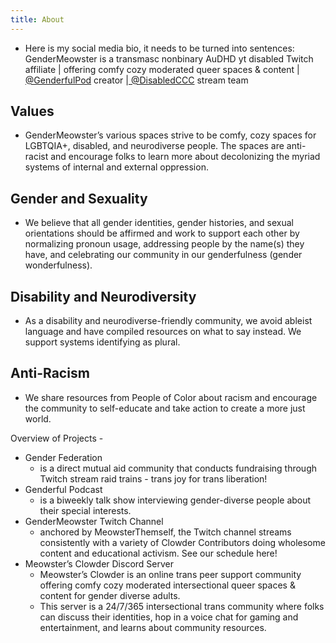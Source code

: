 ```yaml
---
title: About
---
```


- Here is my social media bio, it needs to be turned into sentences: 
  GenderMeowster is a transmasc nonbinary AuDHD yt disabled Twitch affiliate | offering comfy cozy moderated queer spaces & content |[ @GenderfulPod](https://twitter.com/GenderfulPod) creator |[ @DisabledCCC](https://twitter.com/DisabledCCC) stream team

## Values

- GenderMeowster’s various spaces strive to be comfy, cozy spaces for LGBTQIA+, disabled, and neurodiverse people. The spaces are anti-racist and encourage folks to learn more about decolonizing the myriad systems of internal and external oppression. 

## Gender and Sexuality

- We believe that all gender identities, gender histories, and sexual orientations should be affirmed and work to support each other by normalizing pronoun usage, addressing people by the name(s) they have, and celebrating our community in our genderfulness (gender wonderfulness).

## Disability and Neurodiversity

- As a disability and neurodiverse-friendly community, we avoid ableist language and have compiled resources on what to say instead. We support systems identifying as plural.

## Anti-Racism

- We share resources from People of Color about racism and encourage the community to self-educate and take action to create a more just world.

Overview of Projects - 

- Gender Federation
  - is a direct mutual aid community that conducts fundraising through Twitch stream raid trains - trans joy for trans liberation!
- Genderful Podcast
  - is a biweekly talk show interviewing gender-diverse people about their special interests.
- GenderMeowster Twitch Channel 
  - anchored by MeowsterThemself, the Twitch channel streams consistently with a variety of Clowder Contributors doing wholesome content and educational activism. See our schedule here!
- Meowster’s Clowder Discord Server
  - Meowster’s Clowder is an online trans peer support community offering comfy cozy moderated intersectional queer spaces & content for gender diverse adults.
  - This server is a 24/7/365 intersectional trans community where folks can discuss their identities, hop in a voice chat for gaming and entertainment, and learns about community resources.